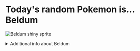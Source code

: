 # Today's random Pokemon is... Beldum

![Beldum shiny sprite](https://raw.githubusercontent.com/PokeAPI/sprites/master/sprites/pokemon/shiny/374.png)

<details>
<summary>Additional info about Beldum</summary>

| srpite type | image |
|------|------|
| back_default | ![Beldum back_default sprite](https://raw.githubusercontent.com/PokeAPI/sprites/master/sprites/pokemon/back/374.png) |
| back_shiny | ![Beldum back_shiny sprite](https://raw.githubusercontent.com/PokeAPI/sprites/master/sprites/pokemon/back/shiny/374.png) |
| front_default | ![Beldum front_default sprite](https://raw.githubusercontent.com/PokeAPI/sprites/master/sprites/pokemon/374.png) | </details>